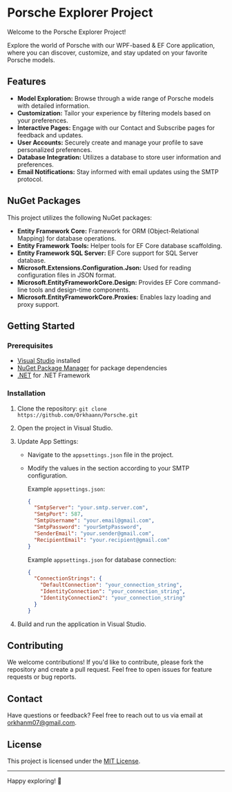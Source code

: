# Porsche Explorer Project

Welcome to the Porsche Explorer Project!

Explore the world of Porsche with our WPF-based & EF Core application, where you can discover, customize, and stay updated on your favorite Porsche models.

## Features

- **Model Exploration:** Browse through a wide range of Porsche models with detailed information.
- **Customization:** Tailor your experience by filtering models based on your preferences.
- **Interactive Pages:** Engage with our Contact and Subscribe pages for feedback and updates.
- **User Accounts:** Securely create and manage your profile to save personalized preferences.
- **Database Integration:** Utilizes a database to store user information and preferences.
- **Email Notifications:** Stay informed with email updates using the SMTP protocol.

## NuGet Packages

This project utilizes the following NuGet packages:

- **Entity Framework Core:** Framework for ORM (Object-Relational Mapping) for database operations.
- **Entity Framework Tools:** Helper tools for EF Core database scaffolding.
- **Entity Framework SQL Server:** EF Core support for SQL Server database.
- **Microsoft.Extensions.Configuration.Json:** Used for reading configuration files in JSON format.
- **Microsoft.EntityFrameworkCore.Design:** Provides EF Core command-line tools and design-time components.
- **Microsoft.EntityFrameworkCore.Proxies:** Enables lazy loading and proxy support.

## Getting Started

### Prerequisites

- [Visual Studio](https://visualstudio.microsoft.com/) installed
- [NuGet Package Manager](https://www.nuget.org/) for package dependencies
- [.NET](https://dotnet.microsoft.com/en-us/download) for .NET Framework

### Installation

1. Clone the repository: `git clone https://github.com/Orkhaann/Porsche.git`
2. Open the project in Visual Studio.
3. Update App Settings:
   - Navigate to the `appsettings.json` file in the project.
   - Modify the values in the section according to your SMTP configuration.

     Example `appsettings.json`:
     ```json
     {
       "SmtpServer": "your.smtp.server.com",
       "SmtpPort": 587,
       "SmtpUsername": "your.email@gmail.com",
       "SmtpPassword": "yourSmtpPassword",
       "SenderEmail": "your.sender@gmail.com",
       "RecipientEmail": "your.recipient@gmail.com"
     }
     ```

     Example `appsettings.json` for database connection:
     ```json
     {
       "ConnectionStrings": {
         "DefaultConnection": "your_connection_string",
         "IdentityConnection": "your_connection_string",
         "IdentityConnection2": "your_connection_string"
       }
     }
     ```

4. Build and run the application in Visual Studio.

## Contributing

We welcome contributions! If you'd like to contribute, please fork the repository and create a pull request. Feel free to open issues for feature requests or bug reports.

## Contact

Have questions or feedback? Feel free to reach out to us via email at [orkhanm07@gmail.com](mailto:orkhanm07@gmail.com).

## License

This project is licensed under the [MIT License](LICENSE).

---

Happy exploring! 🏁
